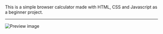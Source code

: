 This is a simple browser calculator made with HTML, CSS and Javascript as a beginner project.
<hr>
<img alt="Preview image" src="https://raw.githubusercontent.com/thnardg/simple-calculator/bdcd1235c38b419caf59f157511294b8b6eda8f2/Preview/calculator%20preview.png">